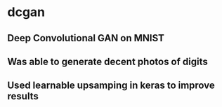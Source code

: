 # dcgan
## Deep Convolutional GAN on MNIST 
## Was able to generate decent photos of digits
## Used learnable upsamping in keras to improve results
